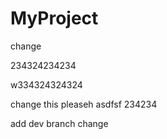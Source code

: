# MyProject
change

234324234234


w334324324324

change this pleaseh
asdfsf 234234


add dev branch change